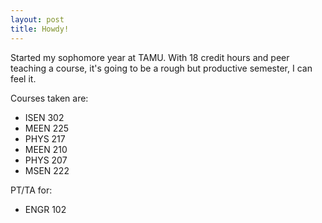 ```yaml
---
layout: post
title: Howdy!
---
```


Started my sophomore year at TAMU. With 18 credit hours and peer teaching a course, it's going to be a rough but productive semester, I can feel it. 

Courses taken are:

* ISEN 302
* MEEN 225
* PHYS 217
* MEEN 210
* PHYS 207
* MSEN 222

PT/TA for:

* ENGR 102
